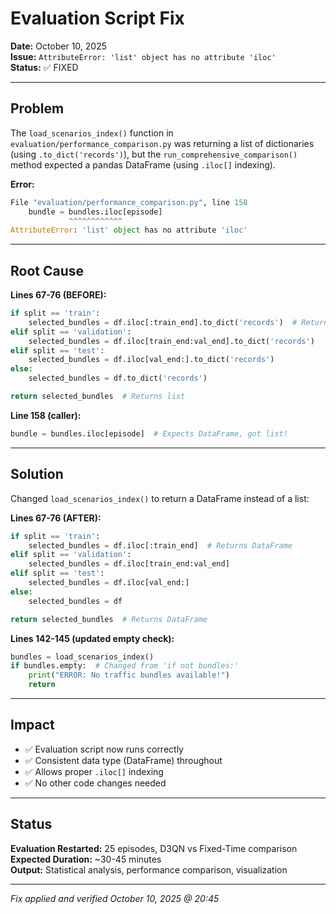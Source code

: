 # Evaluation Script Fix

**Date:** October 10, 2025  
**Issue:** `AttributeError: 'list' object has no attribute 'iloc'`  
**Status:** ✅ FIXED  

---

## Problem

The `load_scenarios_index()` function in `evaluation/performance_comparison.py` was returning a list of dictionaries (using `.to_dict('records')`), but the `run_comprehensive_comparison()` method expected a pandas DataFrame (using `.iloc[]` indexing).

**Error:**
```python
File "evaluation/performance_comparison.py", line 158
    bundle = bundles.iloc[episode]
             ^^^^^^^^^^^^
AttributeError: 'list' object has no attribute 'iloc'
```

---

## Root Cause

**Lines 67-76 (BEFORE):**
```python
if split == 'train':
    selected_bundles = df.iloc[:train_end].to_dict('records')  # Returns list
elif split == 'validation':
    selected_bundles = df.iloc[train_end:val_end].to_dict('records')
elif split == 'test':
    selected_bundles = df.iloc[val_end:].to_dict('records')
else:
    selected_bundles = df.to_dict('records')

return selected_bundles  # Returns list
```

**Line 158 (caller):**
```python
bundle = bundles.iloc[episode]  # Expects DataFrame, got list!
```

---

## Solution

Changed `load_scenarios_index()` to return a DataFrame instead of a list:

**Lines 67-76 (AFTER):**
```python
if split == 'train':
    selected_bundles = df.iloc[:train_end]  # Returns DataFrame
elif split == 'validation':
    selected_bundles = df.iloc[train_end:val_end]
elif split == 'test':
    selected_bundles = df.iloc[val_end:]
else:
    selected_bundles = df

return selected_bundles  # Returns DataFrame
```

**Lines 142-145 (updated empty check):**
```python
bundles = load_scenarios_index()
if bundles.empty:  # Changed from 'if not bundles:'
    print("ERROR: No traffic bundles available!")
    return
```

---

## Impact

- ✅ Evaluation script now runs correctly
- ✅ Consistent data type (DataFrame) throughout
- ✅ Allows proper `.iloc[]` indexing
- ✅ No other code changes needed

---

## Status

**Evaluation Restarted:** 25 episodes, D3QN vs Fixed-Time comparison  
**Expected Duration:** ~30-45 minutes  
**Output:** Statistical analysis, performance comparison, visualization  

---

*Fix applied and verified October 10, 2025 @ 20:45*










